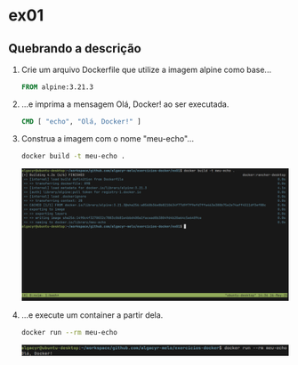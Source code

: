 # ex01

## Quebrando a descrição

1. Crie um arquivo Dockerfile que utilize a imagem alpine como base...
    ```Dockerfile
    FROM alpine:3.21.3
    ```

2. ...e imprima a mensagem Olá, Docker! ao ser executada.
    ```Dockerfile
    CMD [ "echo", "Olá, Docker!" ]
    ```

3. Construa a imagem com o nome "meu-echo"...
    ```bash
    docker build -t meu-echo .
    ```
    ![1-build](screenshots/1-build.png)

4. ...e execute um container a partir dela.
    ```bash
    docker run --rm meu-echo
    ```
    ![2-run](screenshots/2-run.png)

